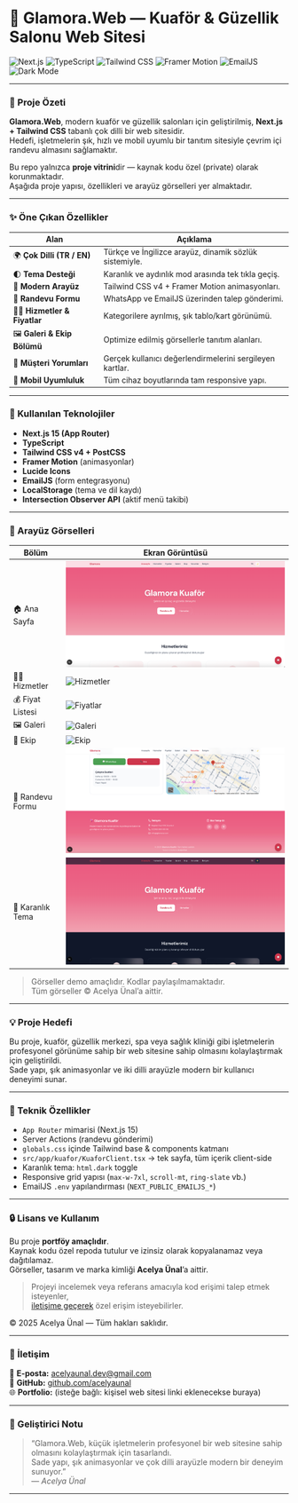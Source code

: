 # 💖 Glamora.Web — Kuaför & Güzellik Salonu Web Sitesi

![Next.js](https://img.shields.io/badge/Next.js_15-000?logo=nextdotjs&logoColor=white)
![TypeScript](https://img.shields.io/badge/TypeScript-3178C6?logo=typescript&logoColor=white)
![Tailwind CSS](https://img.shields.io/badge/Tailwind_CSS-38BDF8?logo=tailwindcss&logoColor=white)
![Framer Motion](https://img.shields.io/badge/Framer_Motion-EF4444?logo=framer&logoColor=white)
![EmailJS](https://img.shields.io/badge/EmailJS-rose?logo=gmail&logoColor=white)
![Dark Mode](https://img.shields.io/badge/Dark_Mode-Supported-black)

---

### 🌺 Proje Özeti
**Glamora.Web**, modern kuaför ve güzellik salonları için geliştirilmiş, **Next.js + Tailwind CSS** tabanlı çok dilli bir web sitesidir.  
Hedefi, işletmelerin şık, hızlı ve mobil uyumlu bir tanıtım sitesiyle çevrim içi randevu almasını sağlamaktır.  

Bu repo yalnızca **proje vitrini**dir — kaynak kodu özel (private) olarak korunmaktadır.  
Aşağıda proje yapısı, özellikleri ve arayüz görselleri yer almaktadır.

---

### ✨ Öne Çıkan Özellikler

| Alan | Açıklama |
|------|-----------|
| 🌍 **Çok Dilli (TR / EN)** | Türkçe ve İngilizce arayüz, dinamik sözlük sistemiyle. |
| 🌓 **Tema Desteği** | Karanlık ve aydınlık mod arasında tek tıkla geçiş. |
| 💅 **Modern Arayüz** | Tailwind CSS v4 + Framer Motion animasyonları. |
| 💬 **Randevu Formu** | WhatsApp ve EmailJS üzerinden talep gönderimi. |
| 💇‍♀️ **Hizmetler & Fiyatlar** | Kategorilere ayrılmış, şık tablo/kart görünümü. |
| 🖼️ **Galeri & Ekip Bölümü** | Optimize edilmiş görsellerle tanıtım alanları. |
| 💬 **Müşteri Yorumları** | Gerçek kullanıcı değerlendirmelerini sergileyen kartlar. |
| 📱 **Mobil Uyumluluk** | Tüm cihaz boyutlarında tam responsive yapı. |

---

### 🧩 Kullanılan Teknolojiler
- **Next.js 15 (App Router)**
- **TypeScript**
- **Tailwind CSS v4 + PostCSS**
- **Framer Motion** (animasyonlar)
- **Lucide Icons**
- **EmailJS** (form entegrasyonu)
- **LocalStorage** (tema ve dil kaydı)
- **Intersection Observer API** (aktif menü takibi)

---

### 🎨 Arayüz Görselleri

| Bölüm | Ekran Görüntüsü |
|-------|-----------------|
| 🏠 Ana Sayfa | ![Hero](docs/media/hero.png) |
| 💇‍♀️ Hizmetler | ![Hizmetler](docs/media/services.png) |
| 💰 Fiyat Listesi | ![Fiyatlar](docs/media/pricing.png) |
| 🖼️ Galeri | ![Galeri](docs/media/gallery.png) |
| 👥 Ekip | ![Ekip](docs/media/team.png) |
| 💬 Randevu Formu | ![Form](docs/media/form.png) |
| 🌙 Karanlık Tema | ![Dark Mode](docs/media/dark.png) |

> Görseller demo amaçlıdır. Kodlar paylaşılmamaktadır.  
> Tüm görseller © Acelya Ünal’a aittir.

---

### 💡 Proje Hedefi
Bu proje, kuaför, güzellik merkezi, spa veya sağlık kliniği gibi işletmelerin profesyonel görünüme sahip bir web sitesine sahip olmasını kolaylaştırmak için geliştirildi.  
Sade yapı, şık animasyonlar ve iki dilli arayüzle modern bir kullanıcı deneyimi sunar.

---

### 📌 Teknik Özellikler
- `App Router` mimarisi (Next.js 15)
- Server Actions (randevu gönderimi)
- `globals.css` içinde Tailwind base & components katmanı
- `src/app/kuafor/KuaforClient.tsx` → tek sayfa, tüm içerik client-side
- Karanlık tema: `html.dark` toggle
- Responsive grid yapısı (`max-w-7xl`, `scroll-mt`, `ring-slate` vb.)
- EmailJS `.env` yapılandırması (`NEXT_PUBLIC_EMAILJS_*`)

---

### 🔒 Lisans ve Kullanım
Bu proje **portföy amaçlıdır**.  
Kaynak kodu özel repoda tutulur ve izinsiz olarak kopyalanamaz veya dağıtılamaz.  
Görseller, tasarım ve marka kimliği **Acelya Ünal**’a aittir.  

> Projeyi incelemek veya referans amacıyla kod erişimi talep etmek isteyenler,  
> [iletişime geçerek](mailto:acelyaunal.dev@gmail.com) özel erişim isteyebilirler.

© 2025 Acelya Ünal — Tüm hakları saklıdır.

---

### 💌 İletişim
📧 **E-posta:** [acelyaunal.dev@gmail.com](mailto:acelyaunal.dev@gmail.com)  
💼 **GitHub:** [github.com/acelyaunal](https://github.com/acelyaunal)  
🌐 **Portfolio:** (isteğe bağlı: kişisel web sitesi linki eklenecekse buraya)  

---

### 🧠 Geliştirici Notu
> “Glamora.Web, küçük işletmelerin profesyonel bir web sitesine sahip olmasını kolaylaştırmak için tasarlandı.  
> Sade yapı, şık animasyonlar ve çok dilli arayüzle modern bir deneyim sunuyor.”  
> — *Acelya Ünal*

---

